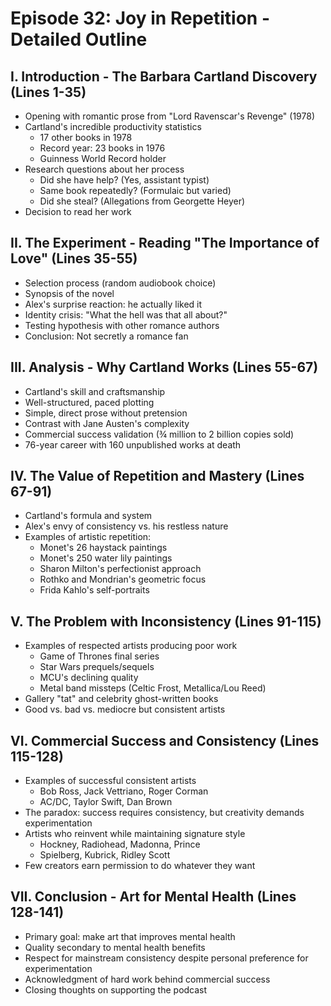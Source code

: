 # Episode 32: Joy in Repetition - Detailed Outline

## I. Introduction - The Barbara Cartland Discovery (Lines 1-35)
- Opening with romantic prose from "Lord Ravenscar's Revenge" (1978)
- Cartland's incredible productivity statistics
  - 17 other books in 1978
  - Record year: 23 books in 1976
  - Guinness World Record holder
- Research questions about her process
  - Did she have help? (Yes, assistant typist)
  - Same book repeatedly? (Formulaic but varied)
  - Did she steal? (Allegations from Georgette Heyer)
- Decision to read her work

## II. The Experiment - Reading "The Importance of Love" (Lines 35-55)
- Selection process (random audiobook choice)
- Synopsis of the novel
- Alex's surprise reaction: he actually liked it
- Identity crisis: "What the hell was that all about?"
- Testing hypothesis with other romance authors
- Conclusion: Not secretly a romance fan

## III. Analysis - Why Cartland Works (Lines 55-67)
- Cartland's skill and craftsmanship
- Well-structured, paced plotting
- Simple, direct prose without pretension
- Contrast with Jane Austen's complexity
- Commercial success validation (¾ million to 2 billion copies sold)
- 76-year career with 160 unpublished works at death

## IV. The Value of Repetition and Mastery (Lines 67-91)
- Cartland's formula and system
- Alex's envy of consistency vs. his restless nature
- Examples of artistic repetition:
  - Monet's 26 haystack paintings
  - Monet's 250 water lily paintings
  - Sharon Milton's perfectionist approach
  - Rothko and Mondrian's geometric focus
  - Frida Kahlo's self-portraits

## V. The Problem with Inconsistency (Lines 91-115)
- Examples of respected artists producing poor work
  - Game of Thrones final series
  - Star Wars prequels/sequels
  - MCU's declining quality
  - Metal band missteps (Celtic Frost, Metallica/Lou Reed)
- Gallery "tat" and celebrity ghost-written books
- Good vs. bad vs. mediocre but consistent artists

## VI. Commercial Success and Consistency (Lines 115-128)
- Examples of successful consistent artists
  - Bob Ross, Jack Vettriano, Roger Corman
  - AC/DC, Taylor Swift, Dan Brown
- The paradox: success requires consistency, but creativity demands experimentation
- Artists who reinvent while maintaining signature style
  - Hockney, Radiohead, Madonna, Prince
  - Spielberg, Kubrick, Ridley Scott
- Few creators earn permission to do whatever they want

## VII. Conclusion - Art for Mental Health (Lines 128-141)
- Primary goal: make art that improves mental health
- Quality secondary to mental health benefits
- Respect for mainstream consistency despite personal preference for experimentation
- Acknowledgment of hard work behind commercial success
- Closing thoughts on supporting the podcast
